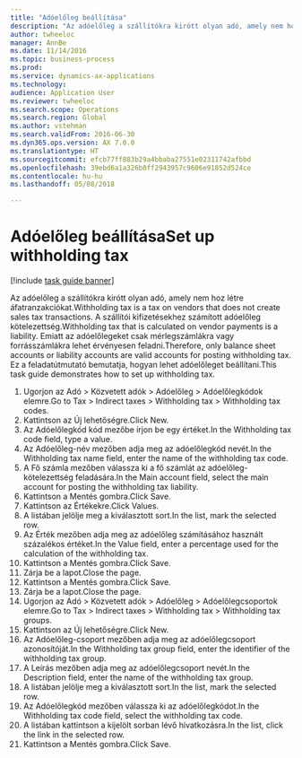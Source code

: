 ```yaml
--- 
title: "Adóelőleg beállítása"
description: "Az adóelőleg a szállítókra kirótt olyan adó, amely nem hoz létre áfatranzakciókat."
author: twheeloc
manager: AnnBe
ms.date: 11/14/2016
ms.topic: business-process
ms.prod: 
ms.service: dynamics-ax-applications
ms.technology: 
audience: Application User
ms.reviewer: twheeloc
ms.search.scope: Operations
ms.search.region: Global
ms.author: vstehman
ms.search.validFrom: 2016-06-30
ms.dyn365.ops.version: AX 7.0.0
ms.translationtype: HT
ms.sourcegitcommit: efcb77ff883b29a4bbaba27551e02311742afbbd
ms.openlocfilehash: 39ebd6a1a326b0ff2943957c9606e91852d524ce
ms.contentlocale: hu-hu
ms.lasthandoff: 05/08/2018

---
```

# <a name="set-up-withholding-tax"></a><span data-ttu-id="e8a0f-103">Adóelőleg beállítása</span><span class="sxs-lookup"><span data-stu-id="e8a0f-103">Set up withholding tax</span></span>

[!include [task guide banner](../../includes/task-guide-banner.md)]

<span data-ttu-id="e8a0f-104">Az adóelőleg a szállítókra kirótt olyan adó, amely nem hoz létre áfatranzakciókat.</span><span class="sxs-lookup"><span data-stu-id="e8a0f-104">Withholding tax is a tax on vendors that does not create sales tax transactions.</span></span> <span data-ttu-id="e8a0f-105">A szállítói kifizetésekhez számított adóelőleg kötelezettség.</span><span class="sxs-lookup"><span data-stu-id="e8a0f-105">Withholding tax that is calculated on vendor payments is a liability.</span></span> <span data-ttu-id="e8a0f-106">Emiatt az adóelőlegeket csak mérlegszámlákra vagy forrásszámlákra lehet érvényesen feladni.</span><span class="sxs-lookup"><span data-stu-id="e8a0f-106">Therefore, only balance sheet accounts or liability accounts are valid accounts for posting withholding tax.</span></span> <span data-ttu-id="e8a0f-107">Ez a feladatútmutató bemutatja, hogyan lehet adóelőleget beállítani.</span><span class="sxs-lookup"><span data-stu-id="e8a0f-107">This task guide demonstrates how to set up withholding tax.</span></span>

1. <span data-ttu-id="e8a0f-108">Ugorjon az Adó > Közvetett adók > Adóelőleg > Adóelőlegkódok elemre.</span><span class="sxs-lookup"><span data-stu-id="e8a0f-108">Go to Tax > Indirect taxes > Withholding tax > Withholding tax codes.</span></span>
2. <span data-ttu-id="e8a0f-109">Kattintson az Új lehetőségre.</span><span class="sxs-lookup"><span data-stu-id="e8a0f-109">Click New.</span></span>
3. <span data-ttu-id="e8a0f-110">Az Adóelőlegkód kód mezőbe írjon be egy értéket.</span><span class="sxs-lookup"><span data-stu-id="e8a0f-110">In the Withholding tax code field, type a value.</span></span>
4. <span data-ttu-id="e8a0f-111">Az Adóelőleg-név mezőben adja meg az adóelőlegkód nevét.</span><span class="sxs-lookup"><span data-stu-id="e8a0f-111">In the Withholding tax name field, enter the name of the withholding tax code.</span></span>
5. <span data-ttu-id="e8a0f-112">A Fő számla mezőben válassza ki a fő számlát az adóelőleg-kötelezettség feladására.</span><span class="sxs-lookup"><span data-stu-id="e8a0f-112">In the Main account field, select the main account for posting the withholding tax liability.</span></span>
6. <span data-ttu-id="e8a0f-113">Kattintson a Mentés gombra.</span><span class="sxs-lookup"><span data-stu-id="e8a0f-113">Click Save.</span></span>
7. <span data-ttu-id="e8a0f-114">Kattintson az Értékekre.</span><span class="sxs-lookup"><span data-stu-id="e8a0f-114">Click Values.</span></span>
8. <span data-ttu-id="e8a0f-115">A listában jelölje meg a kiválasztott sort.</span><span class="sxs-lookup"><span data-stu-id="e8a0f-115">In the list, mark the selected row.</span></span>
9. <span data-ttu-id="e8a0f-116">Az Érték mezőben adja meg az adóelőleg számításához használt százalékos értéket.</span><span class="sxs-lookup"><span data-stu-id="e8a0f-116">In the Value field, enter a percentage used for the calculation of the withholding tax.</span></span>
10. <span data-ttu-id="e8a0f-117">Kattintson a Mentés gombra.</span><span class="sxs-lookup"><span data-stu-id="e8a0f-117">Click Save.</span></span>
11. <span data-ttu-id="e8a0f-118">Zárja be a lapot.</span><span class="sxs-lookup"><span data-stu-id="e8a0f-118">Close the page.</span></span>
12. <span data-ttu-id="e8a0f-119">Kattintson a Mentés gombra.</span><span class="sxs-lookup"><span data-stu-id="e8a0f-119">Click Save.</span></span>
13. <span data-ttu-id="e8a0f-120">Zárja be a lapot.</span><span class="sxs-lookup"><span data-stu-id="e8a0f-120">Close the page.</span></span>
14. <span data-ttu-id="e8a0f-121">Ugorjon az Adó > Közvetett adók > Adóelőleg > Adóelőlegcsoportok elemre.</span><span class="sxs-lookup"><span data-stu-id="e8a0f-121">Go to Tax > Indirect taxes > Withholding tax > Withholding tax groups.</span></span>
15. <span data-ttu-id="e8a0f-122">Kattintson az Új lehetőségre.</span><span class="sxs-lookup"><span data-stu-id="e8a0f-122">Click New.</span></span>
16. <span data-ttu-id="e8a0f-123">Az Adóelőleg-csoport mezőben adja meg az adóelőlegcsoport azonosítóját.</span><span class="sxs-lookup"><span data-stu-id="e8a0f-123">In the Withholding tax group field, enter the identifier of the withholding tax group.</span></span>
17. <span data-ttu-id="e8a0f-124">A Leírás mezőben adja meg az adóelőlegcsoport nevét.</span><span class="sxs-lookup"><span data-stu-id="e8a0f-124">In the Description field, enter the name of the withholding tax group.</span></span>
18. <span data-ttu-id="e8a0f-125">A listában jelölje meg a kiválasztott sort.</span><span class="sxs-lookup"><span data-stu-id="e8a0f-125">In the list, mark the selected row.</span></span>
19. <span data-ttu-id="e8a0f-126">Az Adóelőlegkód mezőben válassza ki az adóelőlegkódot.</span><span class="sxs-lookup"><span data-stu-id="e8a0f-126">In the Withholding tax code field, select the withholding tax code.</span></span>
20. <span data-ttu-id="e8a0f-127">A listában kattintson a kijelölt sorban lévő hivatkozásra.</span><span class="sxs-lookup"><span data-stu-id="e8a0f-127">In the list, click the link in the selected row.</span></span>
21. <span data-ttu-id="e8a0f-128">Kattintson a Mentés gombra.</span><span class="sxs-lookup"><span data-stu-id="e8a0f-128">Click Save.</span></span>


